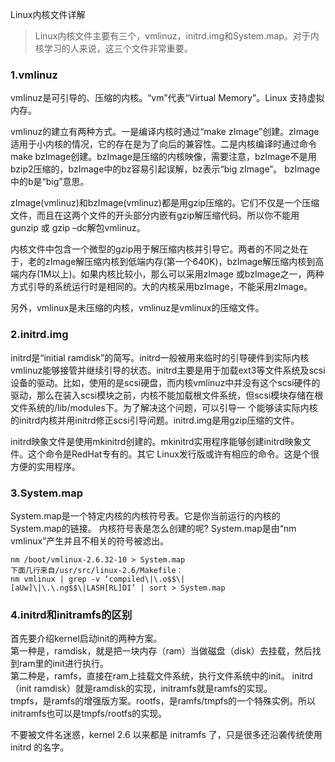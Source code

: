Linux内核文件详解

>Linux内核文件主要有三个，vmlinuz，initrd.img和System.map。对于内核学习的人来说，这三个文件非常重要。

### 1.vmlinuz
vmlinuz是可引导的、压缩的内核。“vm”代表“Virtual Memory”。Linux 支持虚拟内存。

vmlinuz的建立有两种方式。一是编译内核时通过“make zImage”创建。zImage适用于小内核的情况，它的存在是为了向后的兼容性。二是内核编译时通过命令make bzImage创建。bzImage是压缩的内核映像，需要注意，bzImage不是用bzip2压缩的，bzImage中的bz容易引起误解，bz表示“big zImage”。 bzImage中的b是“big”意思。

zImage(vmlinuz)和bzImage(vmlinuz)都是用gzip压缩的。它们不仅是一个压缩文件，而且在这两个文件的开头部分内嵌有gzip解压缩代码。所以你不能用gunzip 或 gzip –dc解包vmlinuz。

内核文件中包含一个微型的gzip用于解压缩内核并引导它。两者的不同之处在于，老的zImage解压缩内核到低端内存(第一个640K)，bzImage解压缩内核到高端内存(1M以上)。如果内核比较小，那么可以采用zImage 或bzImage之一，两种方式引导的系统运行时是相同的。大的内核采用bzImage，不能采用zImage。

另外，vmlinux是未压缩的内核，vmlinuz是vmlinux的压缩文件。

### 2.initrd.img
initrd是“initial ramdisk”的简写。initrd一般被用来临时的引导硬件到实际内核vmlinuz能够接管并继续引导的状态。initrd主要是用于加载ext3等文件系统及scsi设备的驱动。比如，使用的是scsi硬盘，而内核vmlinuz中并没有这个scsi硬件的驱动，那么在装入scsi模块之前，内核不能加载根文件系统，但scsi模块存储在根文件系统的/lib/modules下。为了解决这个问题，可以引导一 个能够读实际内核的initrd内核并用initrd修正scsi引导问题。initrd.img是用gzip压缩的文件。

initrd映象文件是使用mkinitrd创建的。mkinitrd实用程序能够创建initrd映象文件。这个命令是RedHat专有的。其它 Linux发行版或许有相应的命令。这是个很方便的实用程序。

### 3.System.map
System.map是一个特定内核的内核符号表。它是你当前运行的内核的System.map的链接。
内核符号表是怎么创建的呢? System.map是由“nm vmlinux”产生并且不相关的符号被滤出。
```
nm /boot/vmlinux-2.6.32-10 > System.map
下面几行来自/usr/src/linux-2.6/Makefile：
nm vmlinux | grep -v ‘compiled\|\.o$$\|
[aUw]\|\.\.ng$$\|LASH[RL]DI’ | sort > System.map
```
### 4.initrd和initramfs的区别
首先要介绍kernel启动init的两种方案。  
第一种是，ramdisk，就是把一块内存（ram）当做磁盘（disk）去挂载，然后找到ram里的init进行执行。  
第二种是，ramfs，直接在ram上挂载文件系统，执行文件系统中的init。
initrd（init ramdisk）就是ramdisk的实现，initramfs就是ramfs的实现。  
tmpfs，是ramfs的增强版方案。rootfs，是ramfs/tmpfs的一个特殊实例。所以initramfs也可以是tmpfs/rootfs的实现。  

不要被文件名迷惑，kernel 2.6 以来都是 initramfs 了，只是很多还沿袭传统使用 initrd 的名字。

